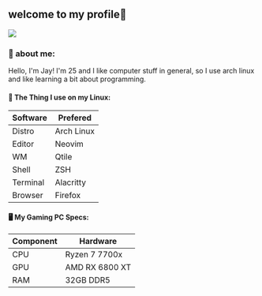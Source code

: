 ## welcome to my profile:wave:

<img src="https://w.wallhaven.cc/full/we/wallhaven-wed8l6.jpg">

### 🚀 about me:
Hello, I'm Jay! I'm 25 and I like computer stuff in general, so I use arch linux and like learning a bit about programming.

#### :penguin: The Thing I use on my Linux:
| Software | Prefered |
|---|---|
| Distro | Arch Linux |
| Editor | Neovim |
| WM | Qtile |
| Shell | ZSH |
| Terminal | Alacritty |
| Browser | Firefox |

#### 🖥️ My Gaming PC Specs:
| Component | Hardware |
|---|---|
| CPU | Ryzen 7 7700x |
| GPU | AMD RX 6800 XT |
| RAM | 32GB DDR5 |
